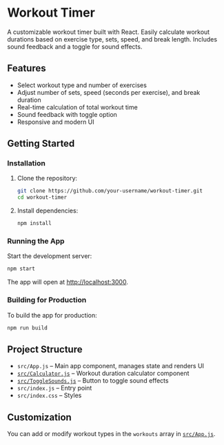 # Workout Timer

A customizable workout timer built with React. Easily calculate workout durations based on exercise type, sets, speed, and break length. Includes sound feedback and a toggle for sound effects.

## Features

- Select workout type and number of exercises
- Adjust number of sets, speed (seconds per exercise), and break duration
- Real-time calculation of total workout time
- Sound feedback with toggle option
- Responsive and modern UI

## Getting Started

### Installation

1. Clone the repository:
   ```sh
   git clone https://github.com/your-username/workout-timer.git
   cd workout-timer
   ```
2. Install dependencies:
   ```sh
   npm install
   ```

### Running the App

Start the development server:
```sh
npm start
```
The app will open at [http://localhost:3000](http://localhost:3000).

### Building for Production

To build the app for production:
```sh
npm run build
```

## Project Structure

- `src/App.js` – Main app component, manages state and renders UI
- [`src/Calculator.js`](src/Calculator.js) – Workout duration calculator component
- [`src/ToggleSounds.js`](src/ToggleSounds.js) – Button to toggle sound effects
- `src/index.js` – Entry point
- `src/index.css` – Styles

## Customization

You can add or modify workout types in the `workouts` array in [`src/App.js`](src/App.js).

